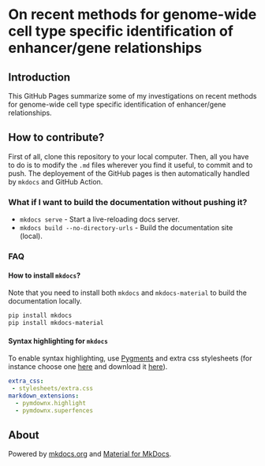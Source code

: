 # On recent methods for genome-wide cell type specific identification of enhancer/gene relationships

## Introduction

This GitHub Pages summarize some of my investigations on recent methods for genome-wide cell type specific identification of enhancer/gene relationships.

## How to contribute?

First of all, clone this repository to your local computer. Then, all you have to do is to modify the `.md` files wherever you find it useful, to commit and to push. The deployement of the GitHub pages is then automatically handled by `mkdocs` and GitHub Action.

### What if I want to build the documentation without pushing it?

* `mkdocs serve` - Start a live-reloading docs server.
* `mkdocs build --no-directory-urls` - Build the documentation site (local).


### FAQ

#### How to install `mkdocs`?

Note that you need to install both `mkdocs` and `mkdocs-material` to build the documentation locally.

```bash
pip install mkdocs
pip install mkdocs-material
```

#### Syntax highlighting for `mkdocs`

To enable syntax highlighting, use [Pygments](https://squidfunk.github.io/mkdocs-material/reference/code-blocks/#installation) and extra css stylesheets (for instance choose one [here](https://highlightjs.org/static/demo/) and download it [here](https://github.com/highlightjs/highlight.js/tree/master/src/styles)).

```yml
extra_css:
 - stylesheets/extra.css
markdown_extensions:
  - pymdownx.highlight
  - pymdownx.superfences
```

## About

Powered by [mkdocs.org](https://www.mkdocs.org) and [Material for MkDocs](https://squidfunk.github.io/mkdocs-material/).